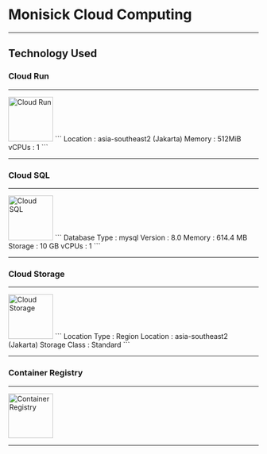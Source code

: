 # Monisick Cloud Computing

---

## Technology Used

### **Cloud Run**
---
<img src="https://github.com/user-attachments/assets/36960dad-4022-455e-ade6-26a87c251df6" alt="Cloud Run" width="90"/>
```
Location : asia-southeast2 (Jakarta)  
Memory   : 512MiB  
vCPUs    : 1  
```


---

### **Cloud SQL**
---
<img src="https://github.com/user-attachments/assets/e5e1dee8-a6b5-4ba8-84c9-f3f5f79015fe" alt="Cloud SQL" width="90"/>
```
Database Type : mysql  
Version       : 8.0  
Memory        : 614.4 MB  
Storage       : 10 GB  
vCPUs         : 1  
```


---

### **Cloud Storage**
---
<img src="https://github.com/user-attachments/assets/8ab5fb4d-6350-4223-a2ea-95e5873a682d" alt="Cloud Storage" width="90"/>
```
Location Type : Region  
Location      : asia-southeast2 (Jakarta)  
Storage Class : Standard  
```


---

### **Container Registry**
---
<img src="https://github.com/user-attachments/assets/1e4ba462-c737-4b44-8d02-0dd2f7b46472" alt="Container Registry" width="90"/>

---
